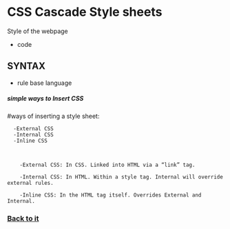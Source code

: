 
# CSS Cascade Style sheets #

Style of the webpage
  - code
   ## SYNTAX ##
  - rule base language

##### simple ways to Insert CSS
#ways of inserting a style sheet:

      -External CSS
      -Internal CSS
      -Inline CSS
      
      

        -External CSS: In CSS. Linked into HTML via a “link” tag.

        -Internal CSS: In HTML. Within a style tag. Internal will override external rules.

        -Inline CSS: In the HTML tag itself. Overrides External and Internal.


### [Back to it](https://nkingchaos2284.github.io/reading-notes) 
